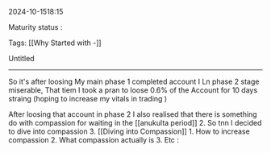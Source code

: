 
2024-10-1518:15

Maturity  status : 

Tags: [[Why Started with -]]

Untitled

---



So it's after loosing 
My main phase 1 completed account I Ln phase 2 stage miserable, 
That tiem I took a pran to loose 0.6% of the Account for 10 days straing (hoping to increase my vitals in trading )

After loosing that account in phase 2 
I also realised that there is something do with compassion for waiting in the [[anukulta period]] 
2. So tnn I decided to dive into compassion 
3. [[Diving into Compassion]] 
	1. How to increase compassion 
	2. What compassion actually is
	3. Etc : 